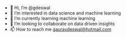 - 👋 Hi, I’m @gdeswal
- 👀 I’m interested in data science and machine learning
- 🌱 I’m currently learning machine learning
- 💞️ I’m looking to collaborate on data driven insights
- 📫 How to reach me gauravdeswal@hotmail.com


<!---
gdeswal/gdeswal is a ✨ special ✨ repository because its `README.md` (this file) appears on your GitHub profile.
You can click the Preview link to take a look at your changes.
--->
